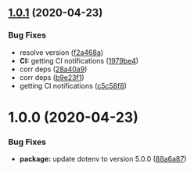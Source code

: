 ## [1.0.1](https://github.com/Skitionek/financial-modeling-prep-data-source/compare/v1.0.0...v1.0.1) (2020-04-23)


### Bug Fixes

* resolve version ([f2a468a](https://github.com/Skitionek/financial-modeling-prep-data-source/commit/f2a468a104da5c60f44fe633c6fea96275fe13d8))
* **CI:** getting CI notifications ([1979be4](https://github.com/Skitionek/financial-modeling-prep-data-source/commit/1979be4d55c3fc5e0dcb8c26dd86ab777e8d584e))
* corr deps ([28a40a9](https://github.com/Skitionek/financial-modeling-prep-data-source/commit/28a40a9d0cd690c538358894c42b92eb2cd04dba))
* corr deps ([b9e23f1](https://github.com/Skitionek/financial-modeling-prep-data-source/commit/b9e23f128ded41671bcf6db0d5953f45c93d75ff))
* getting CI notifications ([c5c58f8](https://github.com/Skitionek/financial-modeling-prep-data-source/commit/c5c58f89047a301a971fd3db2f146e7a4fd36aaa))

# 1.0.0 (2020-04-23)


### Bug Fixes

* **package:** update dotenv to version 5.0.0 ([88a6a87](https://github.com/Skitionek/financial-modeling-prep-data-source/commit/88a6a87eb2dd9e6a7ed0faa349f50216e88ac092))
